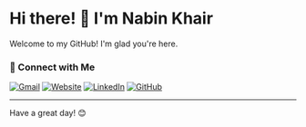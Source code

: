 # Hi there! 👋 I'm Nabin Khair

Welcome to my GitHub! I'm glad you're here.

### 🔗 Connect with Me

[![Gmail](https://img.shields.io/badge/Gmail-nabinkhair12@gmail.com-EA4335?style=for-the-badge&logo=gmail&logoColor=white)](mailto:nabinkhair12@gmail.com)
[![Website](https://img.shields.io/badge/Website-nabinkhair.com.np-34A853?style=for-the-badge&logo=google-chrome&logoColor=white)](https://www.nabinkhair.com.np)
[![LinkedIn](https://img.shields.io/badge/LinkedIn-Nabin%20Khair-0A66C2?style=for-the-badge&logo=linkedin&logoColor=white)](https://linkedin.com/in/nabin-khair-39b486342)
[![GitHub](https://img.shields.io/badge/GitHub-nabinkhair42-181717?style=for-the-badge&logo=github&logoColor=white)](https://github.com/nabinkhair42)

---

Have a great day! 😊

